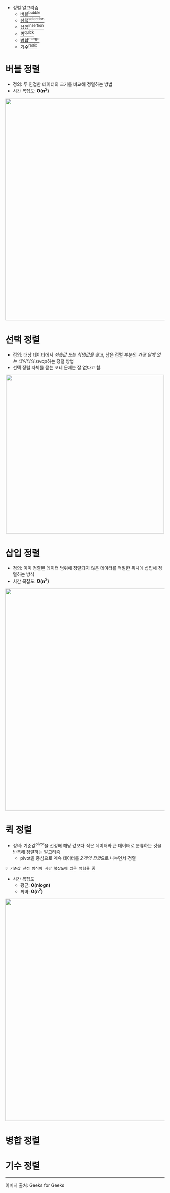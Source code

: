 - 정렬 알고리즘
  - [버블<sup>bubble</sup>](#버블-정렬)
  - [선택<sup>selection</sup>](#선택-정렬)
  - [삽입<sup>insertion</sup>](#삽입-정렬)
  - [퀵<sup>quick</sup>](#퀵-정렬)
  - [병합<sup>merge</sup>](#병합-정렬)
  - [기수<sup>radix</sup>](#기수-정렬)

# 버블 정렬
- 정의: 두 인접한 데이터의 크기를 비교해 정렬하는 방법
- 시간 복잡도: **O(n<sup>2</sup>)**

<p align="center">
<img src="https://github.com/user-attachments/assets/8e19dbc5-d014-40af-be34-3c26b22abc64" style="width: 700px">
</p>

# 선택 정렬
- 정의: 대상 데이터에서 *최솟값 또는 최댓값을 찾고*, 남은 정렬 부분의 *가장 앞에 있는 데이터와 swap*하는 정렬 방법
- 선택 정렬 자체를 묻는 코테 문제는 잘 없다고 함.

<p align="center">
<img src="https://github.com/user-attachments/assets/000de57f-59a9-4755-a58d-bf3873f8eb63" style="width: 500px">
</p>

# 삽입 정렬
- 정의: 이미 정렬된 데이터 범위에 정렬되지 않은 데이터를 적절한 위치에 삽입해 정렬하는 방식
- 시간 복잡도: **O(n<sup>2</sup>)**

<p align="center">
<img src="https://github.com/user-attachments/assets/80e326ec-5a7c-41a3-969e-ba75913257de" style="width: 700px">
</p>

# 퀵 정렬
- 정의: 기준값<sup>pivot</sup>을 선정해 해당 값보다 작은 데이터와 큰 데이터로 분류하는 것을 반복해 정렬하는 알고리즘
  - pivot을 중심으로 계속 데이터를 *2개의 집합*으로 나누면서 정렬
```
💡 기준값 선정 방식이 시간 복잡도에 많은 영향을 줌
```
- 시간 복잡도
  - 평균: **O(nlogn)**
  - 최악: **O(n<sup>2</sup>)**
 
<p align="center">
  <img src="https://github.com/user-attachments/assets/cdb359b7-654e-4600-a31b-514911516de8" style="width: 700px">
</p>


# 병합 정렬
# 기수 정렬

---
이미지 출처: Geeks for Geeks
